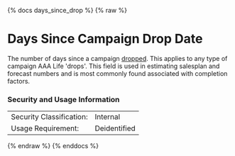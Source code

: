 {% docs days_since_drop %}
{% raw %}

<a name="days_since_drop"></a>
# Days Since Campaign Drop Date
The number of days since a campaign [dropped](#!/exposure/docs.business_glossary.glossary#drop_date).
This applies to any type of campaign AAA Life 'drops'. This field is used in estimating 
salesplan and forecast numbers and is most commonly found associated with completion factors. 

### Security and Usage Information
|     |     |
| --- | --- |
| Security Classification: | Internal |
| Usage Requirement:       | Deidentified |

{% endraw %}
{% enddocs %}
